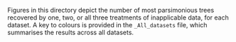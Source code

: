 Figures in this directory depict the number of most parsimonious trees recovered by one, 
two, or all three treatments of inapplicable data, for each dataset.
A key to colours is provided in the `_All_datasets` file, which summarises the results
across all datasets.